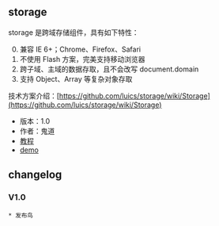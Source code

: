 ## storage

storage 是跨域存储组件，具有如下特性：

0. 兼容 IE 6+；Chrome、Firefox、Safari
0. 不使用 Flash 方案，完美支持移动浏览器
0. 跨子域、主域的数据存取，且不会改写 document.domain
0. 支持 Object、Array 等复杂对象存取

技术方案介绍：[https://github.com/luics/storage/wiki/Storage](https://github.com/luics/storage/wiki/Storage)

* 版本：1.0
* 作者：鬼道
* [教程](http://gallery.kissyui.com/storage/1.0/guide/index.html)
* [demo](http://gallery.kissyui.com/storage/1.0/demo/index.html)


## changelog

### V1.0

    * 发布鸟


